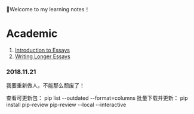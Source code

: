 
:cowboy_hat_face:Welcome to my learning notes！

# Academic

1. [Introduction to Essays](Academic/Introduction_to_Essays.md)
2. [Writing Longer Essays](Academic/Writing_Longer_Essays.md)

### 2018.11.21

我要重新做人，不能那么颓废了！

 查看可更新包：
 pip list  --outdated --format=columns
 批量下载并更新：
 pip install pip-review
 pip-review --local --interactive
